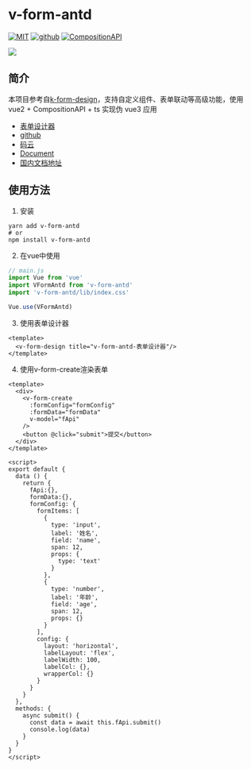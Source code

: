 # v-form-antd

[![MIT](https://img.shields.io/badge/License-MIT-green.svg)](https://github.com/Alfred-Skyblue/v-form-antd)
[![github](https://img.shields.io/badge/Author-Alfred_Skyblue-blue.svg)](https://github.com/Alfred-Skyblue)
[![CompositionAPI](https://img.shields.io/badge/Composition-API-green.svg)](https://github.com/vuejs/composition-api)

![](https://photos-1301289647.cos.ap-shanghai.myqcloud.com/github/form_design_view.gif)


## 简介
本项目参考自<a href="https://github.com/Kchengz/k-form-design" target="_blank">k-form-design</a>，支持自定义组件、表单联动等高级功能，使用 vue2 + CompositionAPI + ts 实现伪 vue3 应用


+ <a href="https://yuan_fangy.gitee.io/v-form-design/" target="_blank">表单设计器</a>
+ [github](https://github.com/Alfred-Skyblue/v-form-antd)
+ [码云](https://gitee.com/yuan_fangY/v-form-antd)
+ <a href="https://alfred-skyblue.github.io/v-form-antd/" target="_blank">Document</a>
+ <a href="https://yuan_fangy.gitee.io/v-form-antd/" target="_blank">国内文档地址</a>

## 使用方法

1. 安装
```shell
yarn add v-form-antd
# or
npm install v-form-antd
```

2. 在vue中使用
```javascript
// main.js
import Vue from 'vue'
import VFormAntd from 'v-form-antd'
import 'v-form-antd/lib/index.css'

Vue.use(VFormAntd)
```

3. 使用表单设计器
```vue
<template>
  <v-form-design title="v-form-antd-表单设计器"/>
</template>
```

4. 使用v-form-create渲染表单
```vue
<template>
  <div>
    <v-form-create
      :formConfig="formConfig"
      :formData="formData"
      v-model="fApi"
    />
    <button @click="submit">提交</button>
  </div>
</template>

<script>
export default {
  data () {
    return {
      fApi:{},
      formData:{},
      formConfig: {
        formItems: [
          {
            type: 'input',
            label: '姓名',
            field: 'name',
            span: 12,
            props: {
              type: 'text'
            }
          },
          {
            type: 'number',
            label: '年龄',
            field: 'age',
            span: 12,
            props: {}
          }
        ],
        config: {
          layout: 'horizontal',
          labelLayout: 'flex',
          labelWidth: 100,
          labelCol: {},
          wrapperCol: {}
        }
      }
    }
  },
  methods: {
    async submit() {
      const data = await this.fApi.submit()
      console.log(data)
    }
  }
}
</script>
```

